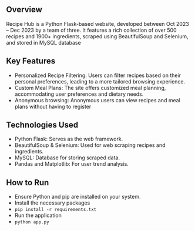 ## Overview
Recipe Hub is a Python Flask-based website, developed between Oct 2023 – Dec 2023 by a team of three. It features a rich collection of over 500 recipes and 1900+ ingredients, scraped using BeautifulSoup and Selenium, and stored in MySQL database

## Key Features
- Personalized Recipe Filtering: Users can filter recipes based on their personal preferences, leading to a more tailored browsing experience.
- Custom Meal Plans: The site offers customized meal planning, accommodating user preferences and dietary needs.
- Anonymous browsing: Anonymous users can view recipes and meal plans without having to register

## Technologies Used
- Python Flask: Serves as the web framework.
- BeautifulSoup & Selenium: Used for web scraping recipes and ingredients.
- MySQL: Database for storing scraped data.
- Pandas and Matplotlib: For user trend analysis.

## How to Run
- Ensure Python and pip are installed on your system.
- Install the necessary packages
- ```pip install -r requirements.txt```
- Run the application
- ```python app.py```
